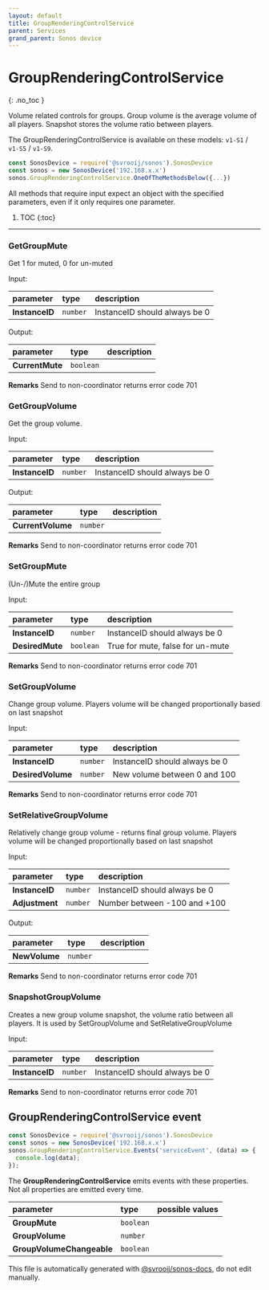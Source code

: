 ```yaml
---
layout: default
title: GroupRenderingControlService
parent: Services
grand_parent: Sonos device
---
```

# GroupRenderingControlService
{: .no_toc }

Volume related controls for groups. Group volume is the average volume of all players. Snapshot stores the volume ratio between players.

The GroupRenderingControlService is available on these models: `v1-S1` / `v1-S5` / `v1-S9`.

```js
const SonosDevice = require('@svrooij/sonos').SonosDevice
const sonos = new SonosDevice('192.168.x.x')
sonos.GroupRenderingControlService.OneOfTheMethodsBelow({...})
```

All methods that require input expect an object with the specified parameters, even if it only requires one parameter.

1. TOC
{:toc}

---

### GetGroupMute

Get 1 for muted, 0 for un-muted

Input:

| parameter | type | description |
|:----------|:-----|:------------|
| **InstanceID** | `number` | InstanceID should always be 0 |

Output:

| parameter | type | description |
|:----------|:-----|:------------|
| **CurrentMute** | `boolean` |  |

**Remarks** Send to non-coordinator returns error code 701

### GetGroupVolume

Get the group volume.

Input:

| parameter | type | description |
|:----------|:-----|:------------|
| **InstanceID** | `number` | InstanceID should always be 0 |

Output:

| parameter | type | description |
|:----------|:-----|:------------|
| **CurrentVolume** | `number` |  |

**Remarks** Send to non-coordinator returns error code 701

### SetGroupMute

(Un-/)Mute the entire group

Input:

| parameter | type | description |
|:----------|:-----|:------------|
| **InstanceID** | `number` | InstanceID should always be 0 |
| **DesiredMute** | `boolean` | True for mute, false for un-mute |

**Remarks** Send to non-coordinator returns error code 701

### SetGroupVolume

Change group volume. Players volume will be changed proportionally based on last snapshot

Input:

| parameter | type | description |
|:----------|:-----|:------------|
| **InstanceID** | `number` | InstanceID should always be 0 |
| **DesiredVolume** | `number` | New volume between 0 and 100 |

**Remarks** Send to non-coordinator returns error code 701

### SetRelativeGroupVolume

Relatively change group volume - returns final group volume. Players volume will be changed proportionally based on last snapshot

Input:

| parameter | type | description |
|:----------|:-----|:------------|
| **InstanceID** | `number` | InstanceID should always be 0 |
| **Adjustment** | `number` | Number between -100 and +100 |

Output:

| parameter | type | description |
|:----------|:-----|:------------|
| **NewVolume** | `number` |  |

**Remarks** Send to non-coordinator returns error code 701

### SnapshotGroupVolume

Creates a new group volume snapshot,  the volume ratio between all players. It is used by SetGroupVolume and SetRelativeGroupVolume

Input:

| parameter | type | description |
|:----------|:-----|:------------|
| **InstanceID** | `number` | InstanceID should always be 0 |

**Remarks** Send to non-coordinator returns error code 701

## GroupRenderingControlService event

```js
const SonosDevice = require('@svrooij/sonos').SonosDevice
const sonos = new SonosDevice('192.168.x.x')
sonos.GroupRenderingControlService.Events('serviceEvent', (data) => {
  console.log(data);
});
```

The **GroupRenderingControlService** emits events with these properties. Not all properties are emitted every time.

| parameter | type | possible values |
|:----------|:-----|:----------------|
| **GroupMute** | `boolean` |  | 
| **GroupVolume** | `number` |  | 
| **GroupVolumeChangeable** | `boolean` |  | 

This file is automatically generated with [@svrooij/sonos-docs](https://github.com/svrooij/sonos-api-docs/tree/main/generator/sonos-docs), do not edit manually.
